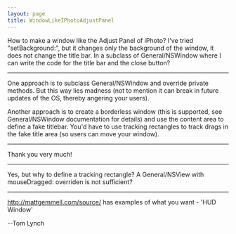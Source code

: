 ```yaml
---
layout: page
title: WindowLikeIPhotoAdjustPanel
---
```


How to make a window like the Adjust Panel of iPhoto? I've tried "setBackground:", but it changes only the background of the window, it does not change the title bar. In a subclass of General/NSWindow where I can write the code for the title bar and the close button?

----

One approach is to subclass General/NSWindow and override private methods. But this way lies madness (not to mention it can break in future updates of the OS, thereby angering your users).

Another approach is to create a borderless window (this is supported, see General/NSWindow documentation for details) and use the content area to define a fake titlebar. You'd have to use tracking rectangles to track drags in the fake title area (so users can move your window).

----
Thank you very much!

----
Yes, but why to define a tracking rectangle? A General/NSView with mouseDragged: overriden is not sufficient?

----
http://mattgemmell.com/source/ has examples of what you want - 'HUD Window'

--Tom Lynch
